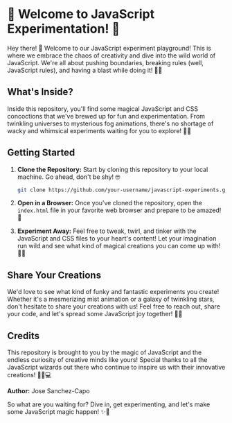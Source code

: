 # 🚀 Welcome to JavaScript Experimentation! 🎉

Hey there! 👋 Welcome to our JavaScript experiment playground! This is where we embrace the chaos of creativity and dive into the wild world of JavaScript. We're all about pushing boundaries, breaking rules (well, JavaScript rules), and having a blast while doing it! 🎨✨

## What's Inside?

Inside this repository, you'll find some magical JavaScript and CSS concoctions that we've brewed up for fun and experimentation. From twinkling universes to mysterious fog animations, there's no shortage of wacky and whimsical experiments waiting for you to explore! 🌌🌟

## Getting Started

1. **Clone the Repository:** Start by cloning this repository to your local machine. Go ahead, don't be shy! 🤓

    ```bash
    git clone https://github.com/your-username/javascript-experiments.git
    ```

2. **Open in a Browser:** Once you've cloned the repository, open the `index.html` file in your favorite web browser and prepare to be amazed! 🤩

3. **Experiment Away:** Feel free to tweak, twirl, and tinker with the JavaScript and CSS files to your heart's content! Let your imagination run wild and see what kind of magical creations you can come up with! 🎨💫

## Share Your Creations

We'd love to see what kind of funky and fantastic experiments you create! Whether it's a mesmerizing mist animation or a galaxy of twinkling stars, don't hesitate to share your creations with us! Feel free to reach out, share your code, and let's spread some JavaScript joy together! 🌈🌟

## Credits

This repository is brought to you by the magic of JavaScript and the endless curiosity of creative minds like yours! Special thanks to all the JavaScript wizards out there who continue to inspire us with their innovative creations! 🧙‍♂️💻

**Author:** Jose Sanchez-Capo

So what are you waiting for? Dive in, get experimenting, and let's make some JavaScript magic happen! ✨🚀
